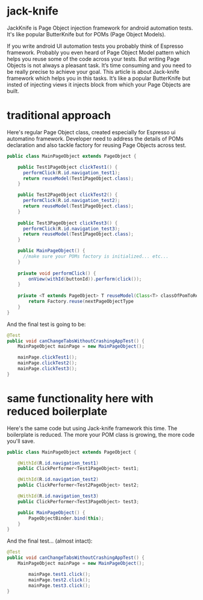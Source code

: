 # jack-knife
JackKnife is Page Object injection framework for android automation tests. It's like popular ButterKnife but for POMs (Page Object Models).

If you write android UI automation tests you probably think of Espresso framework. Probably you even heard of Page Object Model pattern which helps you reuse some of the code across your tests. But writing Page Objects is not always a pleasant task. It’s time consuming and you need to be really precise to achieve your goal. This article is about Jack-knife framework which helps you in this tasks. It’s like a popular ButterKnife but insted of injecting views it injects block from which your Page Objects are built.

# traditional approach
Here's regular Page Object class, created especially for Espresso ui automatino framework. Developer need to address the details of POMs declaration and also tackle factory for reusing Page Objects across test.

```java
public class MainPageObject extends PageObject {

    public Test1PageObject clickTest1() {
      performClick(R.id.navigation_test1);
      return reuseModel(Test1PageObject.class);
    }

    public Test2PageObject clickTest2() {
      performClick(R.id.navigation_test2);
      return reuseModel(Test1PageObject.class);
    }
    
    public Test3PageObject clickTest3() {
      performClick(R.id.navigation_test3);
      return reuseModel(Test1PageObject.class);
    }

    public MainPageObject() {
      //make sure your POMs factory is initialized... etc...
    }
    
    private void performClick() {
        onView(withId(buttonId)).perform(click());
    }
    
    private <T extends PageObject> T reuseModel(Class<T> classOfPomToReuse) {
        return Factory.reuse(nextPageObjectType
    }
}
```

And the final test is going to be:
```java
@Test
public void canChangeTabsWithoutCrashingAppTest() {
    MainPageObject mainPage = new MainPageObject();

    mainPage.clickTest1();
    mainPage.clickTest2();
    mainPage.clickTest3();
}
```
# same functionality here with reduced boilerplate
Here's the same code but using Jack-knife framework this time. The boilerplate is reduced. The more your POM class is growing, the more code you'll save.

```java
public class MainPageObject extends PageObject {

    @WithId(R.id.navigation_test1)
    public ClickPerformer<Test1PageObject> test1;

    @WithId(R.id.navigation_test2)
    public ClickPerformer<Test2PageObject> test2;

    @WithId(R.id.navigation_test3)
    public ClickPerformer<Test3PageObject> test3;

    public MainPageObject() {
        PageObjectBinder.bind(this);
    }
}
```

And the final test... (almost intact):
```java
@Test
public void canChangeTabsWithoutCrashingAppTest() {
    MainPageObject mainPage = new MainPageObject();

        mainPage.test1.click();
        mainPage.test2.click();
        mainPage.test3.click();
}
```
